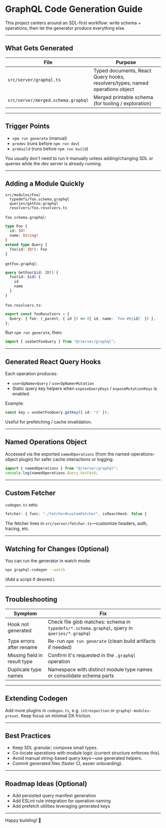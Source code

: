 # GraphQL Code Generation Guide

This project centers around an SDL-first workflow: write schema + operations, then let the generator produce everything else.

---

## What Gets Generated

| File                               | Purpose                                                                      |
| ---------------------------------- | ---------------------------------------------------------------------------- |
| `src/server/graphql.ts`            | Typed documents, React Query hooks, resolvers/types, named operations object |
| `src/server/merged.schema.graphql` | Merged printable schema (for tooling / exploration)                          |

---

## Trigger Points

- `npm run generate` (manual)
- `predev` (runs before `npm run dev`)
- `prebuild` (runs before `npm run build`)

You usually don't need to run it manually unless adding/changing SDL or queries while the dev server is already running.

---

## Adding a Module Quickly

```
src/modules/Foo/
  typedefs/foo.schema.graphql
  queries/getFoo.graphql
  resolvers/foo.resolvers.ts
```

`foo.schema.graphql`:

```graphql
type Foo {
  id: ID!
  name: String!
}
extend type Query {
  foo(id: ID!): Foo
}
```

`getFoo.graphql`:

```graphql
query GetFoo($id: ID!) {
  foo(id: $id) {
    id
    name
  }
}
```

`foo.resolvers.ts`:

```ts
export const fooResolvers = {
  Query: { foo: (_parent, { id }) => ({ id, name: `Foo #${id}` }) },
};
```

Run `npm run generate`, then:

```ts
import { useGetFooQuery } from "@/server/graphql";
```

---

## Generated React Query Hooks

Each operation produces:

- `use<OpName>Query` / `use<OpName>Mutation`
- Static query key helpers when `exposeQueryKeys` / `exposeMutationKeys` is enabled.

Example:

```ts
const key = useGetFooQuery.getKey({ id: "1" });
```

Useful for prefetching / cache invalidation.

---

## Named Operations Object

Accessed via the exported `namedOperations` (from the named-operations-object plugin) for safer cache interactions or logging:

```ts
import { namedOperations } from "@/server/graphql";
console.log(namedOperations.Query.GetFoo);
```

---

## Custom Fetcher

`codegen.ts` sets:

```ts
fetcher: { func: "./fetcher#customFetcher", isReactHook: false }
```

The fetcher lives in `src/server/fetcher.ts`—customize headers, auth, tracing, etc.

---

## Watching for Changes (Optional)

You can run the generator in watch mode:

```bash
npx graphql-codegen --watch
```

(Add a script if desired.)

---

## Troubleshooting

| Symptom                      | Fix                                                                                          |
| ---------------------------- | -------------------------------------------------------------------------------------------- |
| Hook not generated           | Check file glob matches: schema in `typedefs/*.schema.graphql`, query in `queries/*.graphql` |
| Type errors after rename     | Re-run `npm run generate` (clean build artifacts if needed)                                  |
| Missing field in result type | Confirm it's requested in the `.graphql` operation                                           |
| Duplicate type names         | Namespace with distinct module type names or consolidate schema parts                        |

---

## Extending Codegen

Add more plugins in `codegen.ts`, e.g. `introspection` or `graphql-modules-preset`. Keep focus on minimal DX friction.

---

## Best Practices

- Keep SDL granular; compose small types.
- Co-locate operations with module logic (current structure enforces this).
- Avoid manual string-based query keys—use generated helpers.
- Commit generated files (faster CI, easier onboarding).

---

## Roadmap Ideas (Optional)

- Add persisted query manifest generation
- Add ESLint rule integration for operation naming
- Add prefetch utilities leveraging generated keys

---

Happy building! 🚀
